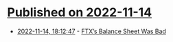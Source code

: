 # [Published on 2022-11-14](index.md)

* [2022-11-14, 18:12:47](https://news.ycombinator.com/item?id=33598330) - [FTX’s Balance Sheet Was Bad](https://www.bloomberg.com/opinion/articles/2022-11-14/ftx-s-balance-sheet-was-bad)
